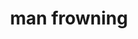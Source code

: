 ---
layout: smileys&emotion
title: man frowning
emoji: man_frowning
permalink: 🙍‍♂️.html
image: assets/img/3moji/man_frowning.png
---